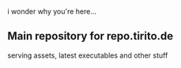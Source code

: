 i wonder why you're here...


## Main repository for repo.tirito.de
serving assets, latest executables and other stuff